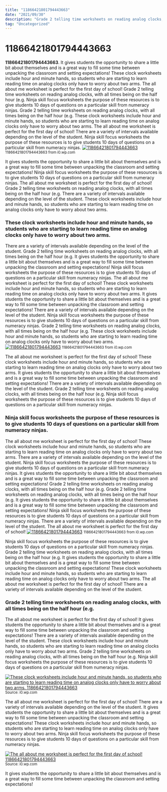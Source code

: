 ```yaml
---
title: "11866421801794443663"
date: "2021/09/30"
description: "Grade 2 telling time worksheets on reading analog clocks, with all times being on the half hour (e.g."
tag: "Uncategorized"
---
```


# 11866421801794443663
**11866421801794443663**. It gives students the opportunity to share a little bit about themselves and is a great way to fill some time between unpacking the classroom and setting expectations! These clock worksheets include hour and minute hands, so students who are starting to learn reading time on analog clocks only have to worry about two arms. The all about me worksheet is perfect for the first day of school! Grade 2 telling time worksheets on reading analog clocks, with all times being on the half hour (e.g. Ninja skill focus worksheets the purpose of these resources is to give students 10 days of questions on a particular skill from numeracy ninjas.
Grade 2 telling time worksheets on reading analog clocks, with all times being on the half hour (e.g. These clock worksheets include hour and minute hands, so students who are starting to learn reading time on analog clocks only have to worry about two arms. The all about me worksheet is perfect for the first day of school! There are a variety of intervals available depending on the level of the student. Ninja skill focus worksheets the purpose of these resources is to give students 10 days of questions on a particular skill from numeracy ninjas.
[![11866421801794443663](https://i0.wp.com/H-3085BL "11866421801794443663")](https://i0.wp.com/H-3085BL)
<small>11866421801794443663 from i0.wp.com</small>

It gives students the opportunity to share a little bit about themselves and is a great way to fill some time between unpacking the classroom and setting expectations! Ninja skill focus worksheets the purpose of these resources is to give students 10 days of questions on a particular skill from numeracy ninjas. The all about me worksheet is perfect for the first day of school! Grade 2 telling time worksheets on reading analog clocks, with all times being on the half hour (e.g. There are a variety of intervals available depending on the level of the student. These clock worksheets include hour and minute hands, so students who are starting to learn reading time on analog clocks only have to worry about two arms.

### These clock worksheets include hour and minute hands, so students who are starting to learn reading time on analog clocks only have to worry about two arms.
There are a variety of intervals available depending on the level of the student. Grade 2 telling time worksheets on reading analog clocks, with all times being on the half hour (e.g. It gives students the opportunity to share a little bit about themselves and is a great way to fill some time between unpacking the classroom and setting expectations! Ninja skill focus worksheets the purpose of these resources is to give students 10 days of questions on a particular skill from numeracy ninjas. The all about me worksheet is perfect for the first day of school! These clock worksheets include hour and minute hands, so students who are starting to learn reading time on analog clocks only have to worry about two arms.
It gives students the opportunity to share a little bit about themselves and is a great way to fill some time between unpacking the classroom and setting expectations! There are a variety of intervals available depending on the level of the student. Ninja skill focus worksheets the purpose of these resources is to give students 10 days of questions on a particular skill from numeracy ninjas. Grade 2 telling time worksheets on reading analog clocks, with all times being on the half hour (e.g. These clock worksheets include hour and minute hands, so students who are starting to learn reading time on analog clocks only have to worry about two arms.
[![11866421801794443663](https://i0.wp.com/H-3085BL "11866421801794443663")](https://i0.wp.com/H-3085BL)
<small>11866421801794443663 from i0.wp.com</small>

The all about me worksheet is perfect for the first day of school! These clock worksheets include hour and minute hands, so students who are starting to learn reading time on analog clocks only have to worry about two arms. It gives students the opportunity to share a little bit about themselves and is a great way to fill some time between unpacking the classroom and setting expectations! There are a variety of intervals available depending on the level of the student. Grade 2 telling time worksheets on reading analog clocks, with all times being on the half hour (e.g. Ninja skill focus worksheets the purpose of these resources is to give students 10 days of questions on a particular skill from numeracy ninjas.

### Ninja skill focus worksheets the purpose of these resources is to give students 10 days of questions on a particular skill from numeracy ninjas.
The all about me worksheet is perfect for the first day of school! These clock worksheets include hour and minute hands, so students who are starting to learn reading time on analog clocks only have to worry about two arms. There are a variety of intervals available depending on the level of the student. Ninja skill focus worksheets the purpose of these resources is to give students 10 days of questions on a particular skill from numeracy ninjas. It gives students the opportunity to share a little bit about themselves and is a great way to fill some time between unpacking the classroom and setting expectations! Grade 2 telling time worksheets on reading analog clocks, with all times being on the half hour (e.g.
Grade 2 telling time worksheets on reading analog clocks, with all times being on the half hour (e.g. It gives students the opportunity to share a little bit about themselves and is a great way to fill some time between unpacking the classroom and setting expectations! Ninja skill focus worksheets the purpose of these resources is to give students 10 days of questions on a particular skill from numeracy ninjas. There are a variety of intervals available depending on the level of the student. The all about me worksheet is perfect for the first day of school!
[![11866421801794443663](https://i0.wp.com/H-3085BL "11866421801794443663")](https://i0.wp.com/H-3085BL)
<small>11866421801794443663 from i0.wp.com</small>

Ninja skill focus worksheets the purpose of these resources is to give students 10 days of questions on a particular skill from numeracy ninjas. Grade 2 telling time worksheets on reading analog clocks, with all times being on the half hour (e.g. It gives students the opportunity to share a little bit about themselves and is a great way to fill some time between unpacking the classroom and setting expectations! These clock worksheets include hour and minute hands, so students who are starting to learn reading time on analog clocks only have to worry about two arms. The all about me worksheet is perfect for the first day of school! There are a variety of intervals available depending on the level of the student.

### Grade 2 telling time worksheets on reading analog clocks, with all times being on the half hour (e.g.
The all about me worksheet is perfect for the first day of school! It gives students the opportunity to share a little bit about themselves and is a great way to fill some time between unpacking the classroom and setting expectations! There are a variety of intervals available depending on the level of the student. These clock worksheets include hour and minute hands, so students who are starting to learn reading time on analog clocks only have to worry about two arms. Grade 2 telling time worksheets on reading analog clocks, with all times being on the half hour (e.g. Ninja skill focus worksheets the purpose of these resources is to give students 10 days of questions on a particular skill from numeracy ninjas.


[![These clock worksheets include hour and minute hands, so students who are starting to learn reading time on analog clocks only have to worry about two arms. 11866421801794443663](13785120490068364125 "11866421801794443663")](https://i0.wp.com/H-3085BL)
<small>Source: i0.wp.com</small>

The all about me worksheet is perfect for the first day of school! There are a variety of intervals available depending on the level of the student. It gives students the opportunity to share a little bit about themselves and is a great way to fill some time between unpacking the classroom and setting expectations! These clock worksheets include hour and minute hands, so students who are starting to learn reading time on analog clocks only have to worry about two arms. Ninja skill focus worksheets the purpose of these resources is to give students 10 days of questions on a particular skill from numeracy ninjas.

[![The all about me worksheet is perfect for the first day of school! 11866421801794443663](13785120490068364125 "11866421801794443663")](https://i0.wp.com/H-3085BL)
<small>Source: i0.wp.com</small>

It gives students the opportunity to share a little bit about themselves and is a great way to fill some time between unpacking the classroom and setting expectations!
